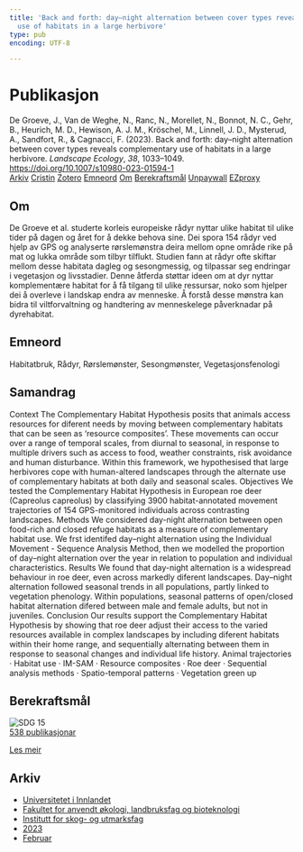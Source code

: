 ```yaml
---
title: 'Back and forth: day–night alternation between cover types reveals complementary
  use of habitats in a large herbivore'
type: pub
encoding: UTF-8

---
```

<h1>Publikasjon</h1>
<article id="csl-bib-container-K98C9LCN" class="csl-bib-container">
  <div class="csl-bib-body"> <div class="csl-entry">De Groeve, J., Van de Weghe, N., Ranc, N., Morellet, N., Bonnot, N. C., Gehr, B., Heurich, M. D., Hewison, A. J. M., Kröschel, M., Linnell, J. D., Mysterud, A., Sandfort, R., &#38; Cagnacci, F. (2023). Back and forth: day–night alternation between cover types reveals complementary use of habitats in a large herbivore. <i>Landscape Ecology</i>, <i>38</i>, 1033–1049. <a href="https://doi.org/10.1007/s10980-023-01594-1">https://doi.org/10.1007/s10980-023-01594-1</a></div> </div>
  <div class="csl-bib-buttons">
    <a href="#taxonomy-article-K98C9LCN" alt="archive" class="csl-bib-button">Arkiv</a>
    <a href="https://app.cristin.no/results/show.jsf?id=2125929" alt="Cristin" class="csl-bib-button">Cristin</a>
    <a href="http://zotero.org/groups/5881554/items/K98C9LCN" alt="Zotero" class="csl-bib-button">Zotero</a>
    <a href="#keywords-article-K98C9LCN" alt="keywords" class="csl-bib-button">Emneord</a>
    <a href="#about-article-K98C9LCN" alt="about_pub" class="csl-bib-button">Om</a>
    <a href="#sdg-article-K98C9LCN" alt="sdg" class="csl-bib-button">Berekraftsmål</a>
    <a href="https://link.springer.com/content/pdf/10.1007/s10980-023-01594-1.pdf" alt="Unpaywall" class="csl-bib-button">Unpaywall</a>
    <a href="https://link.springer.com/content/pdf/10.1007/s10980-023-01594-1.pdf" alt="EZproxy" class="csl-bib-button">EZproxy</a>
  </div>
  <div id="csl-bib-meta-container-K98C9LCN"></div>
</article>
<div id="csl-bib-meta-K98C9LCN" class="csl-bib-meta">
  <article id="about-article-K98C9LCN" class="about_pub-article">
    <h1>Om</h1>
    De Groeve et al. studerte korleis europeiske rådyr nyttar ulike habitat til ulike tider på dagen og året for å dekke behova sine. Dei spora 154 rådyr ved hjelp av GPS og analyserte rørslemønstra deira mellom opne område rike på mat og lukka område som tilbyr tilflukt. Studien fann at rådyr ofte skiftar mellom desse habitata dagleg og sesongmessig, og tilpassar seg endringar i vegetasjon og livsstadier. Denne åtferda støttar ideen om at dyr nyttar komplementære habitat for å få tilgang til ulike ressursar, noko som hjelper dei å overleve i landskap endra av menneske. Å forstå desse mønstra kan bidra til viltforvaltning og handtering av menneskelege påverknadar på dyrehabitat.
  </article>
  <article id="keywords-article-K98C9LCN" class="keywords-article">
    <h1>Emneord</h1>
    Habitatbruk, Rådyr, Rørslemønster, Sesongmønster, Vegetasjonsfenologi
  </article>
  <article id="abstract-article-K98C9LCN" class="abstract-article">
    <h1>Samandrag</h1>
    Context The Complementary Habitat Hypothesis  
posits that animals access resources for diferent  
needs by moving between complementary habitats  
that can be seen as ‘resource composites’. These  
movements can occur over a range of temporal scales,  
from diurnal to seasonal, in response to multiple  
drivers such as access to food, weather constraints,  
risk avoidance and human disturbance. Within this  
framework, we hypothesised that large herbivores  
cope with human-altered landscapes through the  
alternate use of complementary habitats at both daily  
and seasonal scales. 
Objectives We tested the Complementary Habitat  
Hypothesis in European roe deer (Capreolus capreolus) by classifying 3900 habitat-annotated movement  
trajectories of 154 GPS-monitored individuals across  
contrasting landscapes. 
Methods We considered day-night alternation  
between open food-rich and closed refuge habitats  
as a measure of complementary habitat use. We frst  
identifed day–night alternation using the Individual  
Movement - Sequence Analysis Method, then we  
modelled the proportion of day–night alternation  
over the year in relation to population and individual  
characteristics. 
Results We found that day-night alternation is a  
widespread behaviour in roe deer, even across markedly diferent landscapes. Day–night alternation followed seasonal trends in all populations, partly linked  
to vegetation phenology. Within populations, seasonal  
patterns of open/closed habitat alternation difered  
between male and female adults, but not in juveniles. 
Conclusion Our results support the Complementary Habitat Hypothesis by showing that roe deer  
adjust their access to the varied resources available  
in complex landscapes by including diferent habitats  
within their home range, and sequentially alternating  
between them in response to seasonal changes and  
individual life history. 
Animal trajectories · Habitat use ·  
IM-SAM · Resource composites · Roe deer ·  
Sequential analysis methods · Spatio-temporal  
patterns · Vegetation green up
  </article>
  <article id="sdg-article-K98C9LCN" class="sdg-article">
    <h1>Berekraftsmål</h1>
    <div class="sdg-container"><div id="sdg15" class="sdg">
        <img src="{{< params subfolder >}}images/sdg/sdg15_nn.png" class="image" alt="SDG 15">
        <div class="sdg-overlay">
          <a href="{{< params subfolder >}}nn/archive/?sdg=15#archive" class="sdg-publication-count"><span>538</span> publikasjonar</a>
          <p><a href="https://fn.no/om-fn/fns-baerekraftsmaal/livet-paa-land?lang=nno-NO" class="sdg-read-more">Les meir</a></p>
        </div>
      </div></div>
  </article>
  <article id="taxonomy-article-K98C9LCN" class="taxonomy-article">
    <h1>Arkiv</h1>
    <ul>
      <li><a href="{{< params subfolder >}}nn/archive/?key=3DCRN523">Universitetet i Innlandet</a></li>
      <li><a href="{{< params subfolder >}}nn/archive/?key=T77LXH6D">Fakultet for anvendt økologi, landbruksfag og bioteknologi</a></li>
      <li><a href="{{< params subfolder >}}nn/archive/?key=7TRARPE3">Institutt for skog- og utmarksfag</a></li>
      <li><a href="{{< params subfolder >}}nn/archive/?key=WXLLSUEU">2023</a></li>
      <li><a href="{{< params subfolder >}}nn/archive/?key=YXSFIHGF">Februar</a></li>
    </ul>
  </article>
</div>
